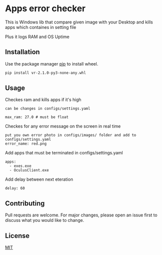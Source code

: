 # Apps error checker

This is Windows lib that compare given image with your Desktop and kills apps which containes in setting file


Plus it logs RAM and OS Uptime

## Installation


Use the package manager [pip](https://pip.pypa.io/en/stable/) to install wheel.

```bash
pip install vr-2.1.0-py3-none-any.whl
```

## Usage
Checkes ram and kills apps if it's high
```
can be changes in configs/settings.yaml

max_ram: 27.0 # must be float
```
Checkes for any error message on the screen in real time
```
put you own error photo in configs/images/ folder and add to configs/settings.yaml
error_name: red.png
```
Add apps that must be terminated in configs/settings.yaml
```
apps:
  - exes.exe
  - OculusClient.exe
```
Add delay between next eteration
```
delay: 60
```

## Contributing
Pull requests are welcome. For major changes, please open an issue first to discuss what you would like to change.



## License
[MIT](https://choosealicense.com/licenses/mit/)
